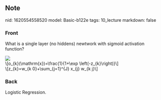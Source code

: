 ## Note
nid: 1620554558520
model: Basic-b122e
tags: 10_lecture
markdown: false

### Front
What is a single layer (no hiddens) newtwork with sigmoid
activation function?
<div><img src=
paste-1b4d997ef44878da5fbfe4d009c258df38e979f7.jpg></div>
<div>
  \[o_{k}(\mathrm{x})=\frac{1}{1+\exp \left(-z_{k}\right)}\]
</div>
<div>
  \[z_{k}=w_{k 0}+\sum_{j=1}^{J} x_{j} w_{k j}\]
</div>

### Back
Logistic Regression.
